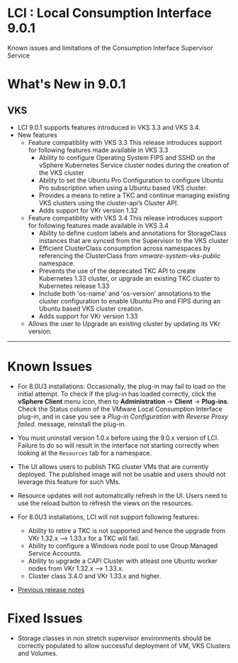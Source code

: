 
# LCI : Local Consumption Interface 9.0.1
Known issues and limitations of the Consumption Interface Supervisor Service

# What's New in 9.0.1
## VKS
- LCI 9.0.1 supports features introduced in VKS 3.3 and VKS 3.4.
- New features
    - Feature compatiblity with VKS 3.3
        This release introduces support for following features made available in VKS 3.3
        - Ability to configure Operating System FIPS and SSHD on the vSphere Kubernetes Service cluster nodes during the creation of the VKS cluster
        - Ability to set the Ubuntu Pro Configuration to configure Ubuntu Pro subscription when using a Ubuntu based VKS cluster.
        - Provides a means to retire a TKC and continue managing existing VKS clusters using the cluster-api’s Cluster API.
        - Adds support for VKr version 1.32
    - Feature compatiblity with VKS 3.4
        This release introduces support for following features made available in VKS 3.4
        - Ability to define custom labels and annotations for StorageClass instances that are synced from the Supervisor to the VKS cluster
        - Efficient ClusterClass consumption across namespaces by referencing the ClusterClass from _vmware-system-vks-public_ namespace.
        - Prevents the use of the deprecated TKC API to create Kubernetes 1.33 cluster, or upgrade an existing TKC cluster to Kubernetes release 1.33
        - Include both 'os-name' and 'os-version' annotations to the cluster configuration to enable Ubuntu Pro and FIPS during an Ubuntu based VKS cluster creation.
        - Adds support for VKr version 1.33
    - Allows the user to Upgrade an existing cluster by updating its VKr version.
--- 

# Known Issues

- For 8.0U3 installations: Occasionally, the plug-in may fail to load on the initial
attempt. To check if the plug-in has loaded correctly, click the **vSphere Client**
menu icon, then to **Administration** -> **Client** -> **Plug-ins**.
Check the Status column of the VMware Local Consumption Interface plug-in, and in case you see a *Plug-in
Configuration with Reverse Proxy failed.* message, reinstall the plug-in.

- You must uninstall version 1.0.x before using the 9.0.x version of LCI. Failure to do so will result in the interface not starting correctly when looking at the `Resources` tab for a namespace.

- The UI allows users to publish TKG cluster VMs that are currently deployed. The published image will not be usable and users should not leverage this feature for such VMs.

- Resource updates will not automatically refresh in the UI. Users need to use the reload button to refresh the views on the resources.

- For 8.0U3 installations, LCI will not support following features:
    - Ability to retire a TKC is not supported and hence the upgrade from VKr 1.32.x --> 1.33.x for a TKC will fail.
    - Ability to configure a Windows node pool to use Group Managed Service Accounts.
    - Ability to upgrade a CAPI Cluster with atleast one Ubuntu worker nodes from VKr 1.32.x --> 1.33.x.
    - Cluster class 3.4.0 and VKr 1.33.x and higher.

- [Previous release notes](./Release_Notes_9_0_0.md)

# Fixed Issues

- Storage classes in non stretch supervisor environments should be correctly populated to allow successful deployment of VM, VKS Clusters and Volumes.
